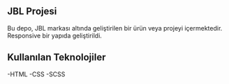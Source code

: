 ## JBL Projesi

Bu depo, JBL markası altında geliştirilen bir ürün veya projeyi içermektedir. Responsive bir yapıda geliştirildi.

## Kullanılan Teknolojiler

-HTML
-CSS 
-SCSS
